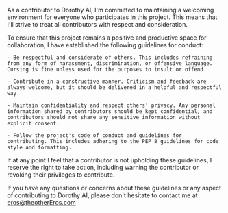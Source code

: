 As a contributor to Dorothy AI, I'm committed to maintaining a welcoming environment for everyone who participates in this project. This means that I'll strive to treat all contributors with respect and consideration.

To ensure that this project remains a positive and productive space for collaboration, I have established the following guidelines for conduct:

    - Be respectful and considerate of others. This includes refraining from any form of harassment, discrimination, or offensive language. Cursing is fine unless used for the purposes to insult or offend.

    - Contribute in a constructive manner. Criticism and feedback are always welcome, but it should be delivered in a helpful and respectful way.

    - Maintain confidentiality and respect others' privacy. Any personal information shared by contributors should be kept confidential, and contributors should not share any sensitive information without explicit consent.

    - Follow the project's code of conduct and guidelines for contributing. This includes adhering to the PEP 8 guidelines for code style and formatting.

If at any point I feel that a contributor is not upholding these guidelines, I reserve the right to take action, including warning the contributor or revoking their privileges to contribute.

If you have any questions or concerns about these guidelines or any aspect of contributing to Dorothy AI, please don't hesitate to contact me at eros@theotherEros.com
